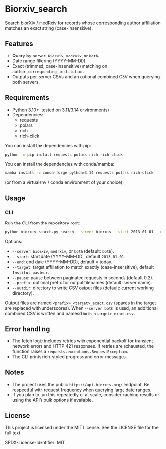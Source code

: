 # Biorxiv_search

Search biorXiv / medRxiv for records whose corresponding author affiliation matches an exact string (case-insensitive).

## Features

- Query by server: `biorxiv`, `medrxiv`, or `both`.
- Date range filtering (YYYY-MM-DD).
- Exact (trimmed, case-insensitive) matching on `author_corresponding_institution`.
- Outputs per-server CSVs and an optional combined CSV when querying both servers.

## Requirements

- Python 3.10+ (tested on 3.11/3.14 environments)
- Dependencies:
  - requests
  - polars
  - rich
  - rich-click

You can install the dependencies with pip:

```bash
python -m pip install requests polars rich rich-click
```

You can install the dependencies with conda/mamba:

```bash
mamba install -c conda-forge python=3.14 requests polars rich-click
```

(or from a virtualenv / conda environment of your choice)

## Usage

### CLI

Run the CLI from the repository root:

```bash
python biorxiv_search.py search --server biorxiv --start 2013-01-01 --end 2025-10-22 --target "Institut pasteur" --outdir ./out
```

Options:

- `--server`: `biorxiv`, `medrxiv`, or `both` (default: `both`).
- `--start`: start date (YYYY-MM-DD), default `2013-01-01`.
- `--end`: end date (YYYY-MM-DD), default = today.
- `--target`: target affiliation to match exactly (case-insensitive), default `Institut pasteur`.
- `--pause`: pause between paginated requests in seconds (default 0.2).
- `--prefix`: optional prefix for output filenames (default: server name).
- `--outdir`: directory to write CSV output files (default: current working directory).

Output files are named `<prefix>_<target>_exact.csv` (spaces in the target are replaced with underscores). When `--server both` is used, an additional combined CSV is written and namesd `both_<target>_exact.csv`.

## Error handling

- The fetch logic includes retries with exponential backoff for transient network errors and HTTP 421 responses. If retries are exhausted, the function raises a `requests.exceptions.RequestException`.
- The CLI prints rich-styled progress and error messages.

## Notes

- The project uses the public `https://api.biorxiv.org/` endpoint. Be respectful with request frequency when querying large date ranges.
- If you plan to run this repeatedly or at scale, consider caching results or using the API’s bulk options if available.

## License

This project is licensed under the MIT License. See the LICENSE file for the full text.

SPDX-License-Identifier: MIT
